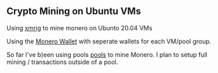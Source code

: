 ## Crypto Mining on Ubuntu VMs

Using [xmrig](https://xmrig.com/docs/miner/build/ubuntu) to mine monero on Ubunto 20.04 VMs

Using the [Monero Wallet](https://www.getmonero.org/downloads/#gui) with seperate wallets for each VM/pool group.

So far I've b)een using pools [pools](https://pools.xmr.wiki/) to mine Monero. I plan to setup full mining / transactions outside of a pool.
